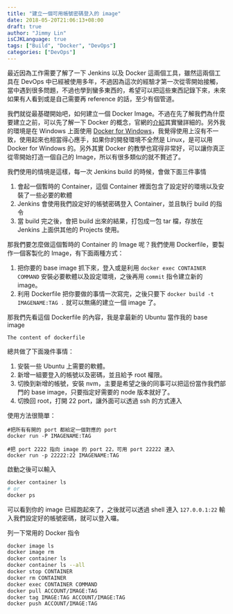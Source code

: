 ```yaml
---
title: "建立一個可用帳號密碼登入的 image"
date: 2018-05-20T21:06:13+08:00
draft: true
author: "Jimmy Lin"
isCJKLanguage: true
tags: ["Build", "Docker", "DevOps"]
categories: ["DevOps"]
---
```


最近因為工作需要了解了一下 Jenkins 以及 Docker 這兩個工具，雖然這兩個工具在 DevOps 中已經被使用多年，不過因為這次的經驗才第一次從零開始接觸，當中遇到很多問題，不過也學到蠻多東西的，希望可以把這些東西記錄下來，未來如果有人看到或是自己需要再 reference 的話，至少有個管道。

我們就從最基礎開始吧，如何建立一個 Docker Image。不過在先了解我們為什麼要建立之前，可以先了解一下 Docker 的概念，官網的[介紹](https://docs.docker.com/get-started/)其實蠻詳細的。另外我的環境是在 Windows 上面使用 [Docker for Windows](https://docs.docker.com/docker-for-windows/)，我覺得使用上沒有不一致，使用起來也相當得心應手，如果你的開發環境不全然是 Linux，是可以用 Docker for Windows 的。另外其實 Docker 的教學也寫得非常好，可以讓你真正從零開始打造一個自己的 Image，所以有很多類似的就不贅述了。

我們使用的情境是這樣，每一次 Jenkins build 的時候，會做下面三件事情

1. 會起一個暫時的 Container，這個 Container 裡面包含了設定好的環境以及安裝了一些必要的軟體
2. Jenkins 會使用我們設定好的帳號密碼登入 Container，並且執行 build 的指令
3. 當 build 完之後，會把 build 出來的結果，打包成一包 tar 檔，存放在 Jenkins 上面供其他的 Projects 使用。

那我們要怎麼做這個暫時的 Container 的 Image 呢？我們使用 Dockerfile，要製作一個客製化的 Image，有下面兩種方式：

1. 把你要的 base image 抓下來，登入或是利用 `docker exec CONTAINER COMMAND` 安裝必要軟體以及設定環境，之後再用 `commit` 指令建立新的 image。
2. 利用 Dockerfile 把你要做的事情一次寫完，之後只要下 `docker build -t IMAGENAME:TAG .` 就可以無痛的建立一個 image 了。

那我們先看這個 Dockerfile 的內容，我是拿最新的 Ubuntu 當作我的 base image
```
The content of dockerfile
```

總共做了下面幾件事情：

1. 安裝一些 Ubuntu 上需要的軟體。
2. 新增一組要登入的帳號以及密碼，並且給予 root 權限。
3. 切換到新增的帳號，安裝 nvm，主要是希望之後的同事可以把這份當作我們部門的 base image，只要指定好需要的 node 版本就好了。
4. 切換回 root，打開 22 port，讓外面可以透過 ssh 的方式連入

使用方法很簡單：

```
#把所有有開的 port 都給定一個對應的 port
docker run -P IMAGENAME:TAG 

#把 port 2222 指向 image 的 port 22，可用 port 22222 連入
docker run -p 22222:22 IMAGENAME:TAG 
```

啟動之後可以輸入

```bash
docker container ls
# or
docker ps 
```

可以看到你的 image 已經跑起來了，之後就可以透過 shell 連入 `127.0.0.1:22` 輸入我們設定好的帳號密碼，就可以登入囉。

列一下常用的 Docker 指令
```bash
docker image ls
docker image rm
docker container ls 
docker container ls --all
docker stop CONTAINER
docker rm CONTAINER
docker exec CONTAINER COMMAND
docker pull ACCOUNT/IMAGE:TAG
docker tag IMAGE:TAG ACCOUNT/IMAGE:TAG
docker push ACCOUNT/IMAGE:TAG
```